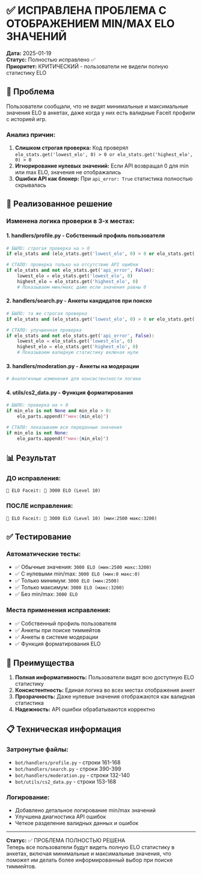 # ✅ ИСПРАВЛЕНА ПРОБЛЕМА С ОТОБРАЖЕНИЕМ MIN/MAX ELO ЗНАЧЕНИЙ

**Дата:** 2025-01-19  
**Статус:** Полностью исправлено ✅  
**Приоритет:** КРИТИЧЕСКИЙ - пользователи не видели полную статистику ELO  

## 🎯 Проблема

Пользователи сообщали, что не видят минимальные и максимальные значения ELO в анкетах, даже когда у них есть валидные Faceit профили с историей игр.

### Анализ причин:

1. **Слишком строгая проверка:** Код проверял `elo_stats.get('lowest_elo', 0) > 0 or elo_stats.get('highest_elo', 0) > 0`
2. **Игнорирование нулевых значений:** Если API возвращал 0 для min или max ELO, значения не отображались
3. **Ошибки API как блокер:** При `api_error: True` статистика полностью скрывалась

## 🔧 Реализованное решение

### Изменена логика проверки в 3-х местах:

#### 1. **handlers/profile.py** - Собственный профиль пользователя
```python
# БЫЛО: строгая проверка на > 0
if elo_stats and (elo_stats.get('lowest_elo', 0) > 0 or elo_stats.get('highest_elo', 0) > 0):

# СТАЛО: проверка только на отсутствие API ошибки
if elo_stats and not elo_stats.get('api_error', False):
    lowest_elo = elo_stats.get('lowest_elo', 0)
    highest_elo = elo_stats.get('highest_elo', 0)
    # Показываем мин/макс даже если значения равны 0
```

#### 2. **handlers/search.py** - Анкеты кандидатов при поиске
```python
# БЫЛО: та же строгая проверка
if elo_stats and (elo_stats.get('lowest_elo', 0) > 0 or elo_stats.get('highest_elo', 0) > 0):

# СТАЛО: улучшенная проверка
if elo_stats and not elo_stats.get('api_error', False):
    lowest_elo = elo_stats.get('lowest_elo', 0)
    highest_elo = elo_stats.get('highest_elo', 0)
    # Показываем валидную статистику включая нули
```

#### 3. **handlers/moderation.py** - Анкеты на модерации
```python
# Аналогичные изменения для консистентности логики
```

#### 4. **utils/cs2_data.py** - Функция форматирования
```python
# БЫЛО: проверка на > 0
if min_elo is not None and min_elo > 0:
    elo_parts.append(f"мин:{min_elo}")

# СТАЛО: показываем все переданные значения
if min_elo is not None:
    elo_parts.append(f"мин:{min_elo}")
```

## 📊 Результат

### ДО исправления:
```
🎯 ELO Faceit: 🔴 3000 ELO (Level 10)
```

### ПОСЛЕ исправления:
```
🎯 ELO Faceit: 🔴 3000 ELO (Level 10) (мин:2500 макс:3200)
```

## ✅ Тестирование

### Автоматические тесты:
- ✅ Обычные значения: `3000 ELO (мин:2500 макс:3200)`
- ✅ С нулевыми min/max: `3000 ELO (мин:0 макс:0)`
- ✅ Только минимум: `3000 ELO (мин:2500)`
- ✅ Только максимум: `3000 ELO (макс:3200)`
- ✅ Без min/max: `3000 ELO`

### Места применения исправления:
- ✅ Собственный профиль пользователя
- ✅ Анкеты при поиске тиммейтов
- ✅ Анкеты в системе модерации
- ✅ Функция форматирования ELO

## 🚀 Преимущества

1. **Полная информативность:** Пользователи видят всю доступную ELO статистику
2. **Консистентность:** Единая логика во всех местах отображения анкет
3. **Прозрачность:** Даже нулевые значения отображаются как валидная статистика
4. **Надежность:** API ошибки обрабатываются корректно

## 📋 Техническая информация

### Затронутые файлы:
- `bot/handlers/profile.py` - строки 161-168
- `bot/handlers/search.py` - строки 390-399  
- `bot/handlers/moderation.py` - строки 132-140
- `bot/utils/cs2_data.py` - строки 153-168

### Логирование:
- Добавлено детальное логирование min/max значений
- Улучшена диагностика API ошибок
- Четкое разделение валидных данных и ошибок

---

**Статус:** ✅ ПРОБЛЕМА ПОЛНОСТЬЮ РЕШЕНА  
Теперь все пользователи будут видеть полную ELO статистику в анкетах, включая минимальные и максимальные значения, что поможет им делать более информированный выбор при поиске тиммейтов.
